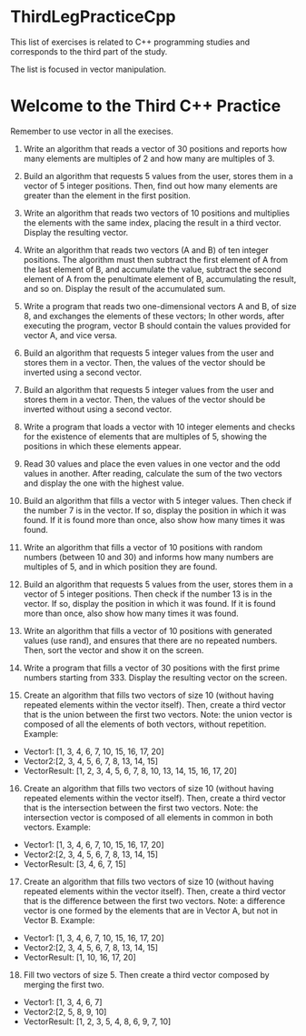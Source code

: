 # ThirdLegPracticeCpp

This list of exercises is related to C++ programming studies and corresponds to the third part of the study.

The list is focused in vector manipulation.

# Welcome to the Third C++ Practice

Remember to use vector in all the execises.

1. Write an algorithm that reads a vector of 30 positions and reports how many elements are multiples of 2 and how many are multiples of 3.

2. Build an algorithm that requests 5 values ​​from the user, stores them in a vector of 5 integer positions. Then, find out how many elements are greater than the element in the first position.

3. Write an algorithm that reads two vectors of 10 positions and multiplies the elements with the same index, placing the result in a third vector. Display the resulting vector.

4. Write an algorithm that reads two vectors (A and B) of ten integer positions. The algorithm must then subtract the first element of A from the last element of B, and accumulate the value, subtract the second element of A from the penultimate element of B, accumulating the result, and so on. Display the result of the accumulated sum.

5. Write a program that reads two one-dimensional vectors A and B, of size 8, and exchanges the elements of these vectors; In other words, after executing the program, vector B should contain the values ​​provided for vector A, and vice versa.

6. Build an algorithm that requests 5 integer values ​​from the user and stores them in a vector. Then, the values ​​of the vector should be inverted using a second vector.

7. Build an algorithm that requests 5 integer values ​​from the user and stores them in a vector. Then, the values ​​of the vector should be inverted without using a second vector.

8. Write a program that loads a vector with 10 integer elements and checks for the existence of elements that are multiples of 5, showing the positions in which these elements appear.

9. Read 30 values ​​and place the even values ​​in one vector and the odd values ​​in another. After reading, calculate the sum of the two vectors and display the one with the highest value.

10. Build an algorithm that fills a vector with 5 integer values. Then check if the number 7 is in the vector. If so, display the position in which it was found. If it is found more than once, also show how many times it was found.

11. Write an algorithm that fills a vector of 10 positions with random numbers (between 10 and 30) and informs how many numbers are multiples of 5, and in which position they are found.

12. Build an algorithm that requests 5 values ​​from the user, stores them in a vector of 5 integer positions. Then check if the number 13 is in the vector. If so, display the position in which it was found. If it is found more than once, also show how many times it was found.

13. Write an algorithm that fills a vector of 10 positions with generated values ​​(use rand), and ensures that there are no repeated numbers. Then, sort the vector and show it on the screen.
    
14. Write a program that fills a vector of 30 positions with the first prime numbers starting from 333. Display the resulting vector on the screen.

15. Create an algorithm that fills two vectors of size 10 (without having repeated elements within the vector itself). Then, create a third vector that is the union between the first two vectors. Note: the union vector is composed of all the elements of both vectors, without repetition. Example:

- Vector1: [1, 3, 4, 6, 7, 10, 15, 16, 17, 20]
- Vector2:[2, 3, 4, 5, 6, 7, 8, 13, 14, 15]
- VectorResult: [1, 2, 3, 4, 5, 6, 7, 8, 10, 13, 14, 15, 16, 17, 20]

16. Create an algorithm that fills two vectors of size 10 (without having repeated elements within the vector itself). Then, create a third vector that is the intersection between the first two vectors. Note: the intersection vector is composed of all elements in common in both vectors. Example:

- Vector1: [1, 3, 4, 6, 7, 10, 15, 16, 17, 20]
- Vector2:[2, 3, 4, 5, 6, 7, 8, 13, 14, 15]
- VectorResult: [3, 4, 6, 7, 15]

17. Create an algorithm that fills two vectors of size 10 (without having repeated elements within the vector itself). Then, create a third vector that is the difference between the first two vectors. Note: a difference vector is one formed by the elements that are in Vector A, but not in Vector B. Example:

- Vector1: [1, 3, 4, 6, 7, 10, 15, 16, 17, 20]
- Vector2:[2, 3, 4, 5, 6, 7, 8, 13, 14, 15]
- VectorResult: [1, 10, 16, 17, 20]

18. Fill two vectors of size 5. Then create a third vector composed by merging the first two.

- Vector1: [1, 3, 4, 6, 7]
- Vector2:[2, 5, 8, 9, 10]
- VectorResult: [1, 2, 3, 5, 4, 8, 6, 9, 7, 10]

 

